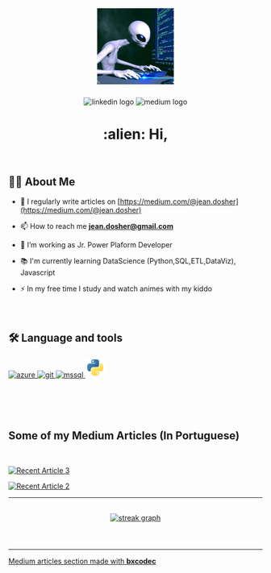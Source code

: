 <div align="center">
  <img width="30%" src="https://github.com/jpdosher/jpdosher/blob/main/readme_img.jpg"  />
</div>

###

<div align="center">
  <img src="https://img.shields.io/static/v1?message=LinkedIn&logo=linkedin&label=&color=0077B5&logoColor=white&labelColor=&style=for-the-badge" height="25" alt="linkedin logo"  />
  <img src="https://img.shields.io/badge/Medium-12100E?style=for-the-badge&logo=medium&logoColor=white" height="25" alt="medium logo"  />
 
</div>

###



###

<h1 align="center"> :alien: Hi,</h1>

<br>
<h2 align="left">👩‍💻  About Me</h2>

- 📝 I regularly write articles on [https://medium.com/@jean.dosher](https://medium.com/@jean.dosher)

- 📫 How to reach me **jean.dosher@gmail.com**

- 🔭 I’m working as Jr. Power Plaform Developer
- 📚 I'm currently learning DataScience (Python,SQL,ETL,DataViz), Javascript
- ⚡ In my free time I study and watch animes with my kiddo</p>

###
<br>
<h2 align="left">🛠 Language and tools</h2>

<p align="left"> <a href="https://azure.microsoft.com/en-in/" target="_blank" rel="noreferrer"> <img src="https://www.vectorlogo.zone/logos/microsoft_azure/microsoft_azure-icon.svg" alt="azure" width="40" height="40"/> </a> <a href="https://git-scm.com/" target="_blank" rel="noreferrer"> <img src="https://www.vectorlogo.zone/logos/git-scm/git-scm-icon.svg" alt="git" width="40" height="40"/> </a> <a href="https://www.microsoft.com/en-us/sql-server" target="_blank" rel="noreferrer"> <img src="https://www.svgrepo.com/show/303229/microsoft-sql-server-logo.svg" alt="mssql" width="40" height="40"/> </a> <a href="https://www.python.org" target="_blank" rel="noreferrer"> <img src="https://raw.githubusercontent.com/devicons/devicon/master/icons/python/python-original.svg" alt="python" width="40" height="40"/> </a> </p>
<br>

###

<br>
<h2 align="left">Some of my Medium Articles (In Portuguese)</h2>

<br>

 <a target="_blank" href="https://github-readme-medium-recent-article.vercel.app/medium/@jean.dosher/3"><img src="https://github-readme-medium-recent-article.vercel.app/medium/@jean.dosher/0" alt="Recent Article 3"> 

<a target="_blank" href="https://github-readme-medium-recent-article.vercel.app/medium/@jean.dosher/2"><img src="https://github-readme-medium-recent-article.vercel.app/medium/@jean.dosher/2" alt="Recent Article 2"> 
<br>

---
<br>
<div align="center">
  <img src="https://streak-stats.demolab.com?user=jpdosher&locale=en&mode=daily&theme=dark&hide_border=false&border_radius=5&order=3" height="220" alt="streak graph"  />
</div>

###
<br>

---

Medium articles section made with **[bxcodec](https://github.com/bxcodec/github-readme-medium-recent-article)**


